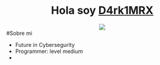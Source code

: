 <div align="center">
  <strong><h1 align="center">Hola soy <a href="">D4rk1MRX</a></h1></b></strong>
</div>

<div align="center">
<img src="https://media1.tenor.com/m/_DOBjnGspYAAAAAC/code-coding.gif">
</div>
#Sobre mi

- Future in Cybersegurity
- Programmer: level medium
- 
